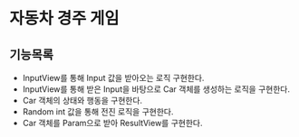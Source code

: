 # 자동차 경주 게임

## 기능목록

* InputView를 통해 Input 값을 받아오는 로직 구현한다.
*  InputView를 통해 받은 Input을 바탕으로 Car 객체를 생성하는 로직을 구현한다.
*  Car 객체의 상태와 행동을 구현한다.
*  Random int 값을 통해 전진 로직을 구현한다.
*  Car 객체를 Param으로 받아 ResultView를 구현한다.
